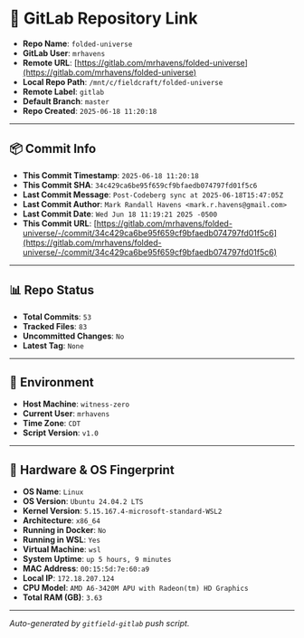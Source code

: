 # 🔗 GitLab Repository Link

- **Repo Name**: `folded-universe`
- **GitLab User**: `mrhavens`
- **Remote URL**: [https://gitlab.com/mrhavens/folded-universe](https://gitlab.com/mrhavens/folded-universe)
- **Local Repo Path**: `/mnt/c/fieldcraft/folded-universe`
- **Remote Label**: `gitlab`
- **Default Branch**: `master`
- **Repo Created**: `2025-06-18 11:20:18`

---

## 📦 Commit Info

- **This Commit Timestamp**: `2025-06-18 11:20:18`
- **This Commit SHA**: `34c429ca6be95f659cf9bfaedb074797fd01f5c6`
- **Last Commit Message**: `Post-Codeberg sync at 2025-06-18T15:47:05Z`
- **Last Commit Author**: `Mark Randall Havens <mark.r.havens@gmail.com>`
- **Last Commit Date**: `Wed Jun 18 11:19:21 2025 -0500`
- **This Commit URL**: [https://gitlab.com/mrhavens/folded-universe/-/commit/34c429ca6be95f659cf9bfaedb074797fd01f5c6](https://gitlab.com/mrhavens/folded-universe/-/commit/34c429ca6be95f659cf9bfaedb074797fd01f5c6)

---

## 📊 Repo Status

- **Total Commits**: `53`
- **Tracked Files**: `83`
- **Uncommitted Changes**: `No`
- **Latest Tag**: `None`

---

## 🧽 Environment

- **Host Machine**: `witness-zero`
- **Current User**: `mrhavens`
- **Time Zone**: `CDT`
- **Script Version**: `v1.0`

---

## 🧬 Hardware & OS Fingerprint

- **OS Name**: `Linux`
- **OS Version**: `Ubuntu 24.04.2 LTS`
- **Kernel Version**: `5.15.167.4-microsoft-standard-WSL2`
- **Architecture**: `x86_64`
- **Running in Docker**: `No`
- **Running in WSL**: `Yes`
- **Virtual Machine**: `wsl`
- **System Uptime**: `up 5 hours, 9 minutes`
- **MAC Address**: `00:15:5d:7e:60:a9`
- **Local IP**: `172.18.207.124`
- **CPU Model**: `AMD A6-3420M APU with Radeon(tm) HD Graphics`
- **Total RAM (GB)**: `3.63`

---

_Auto-generated by `gitfield-gitlab` push script._

